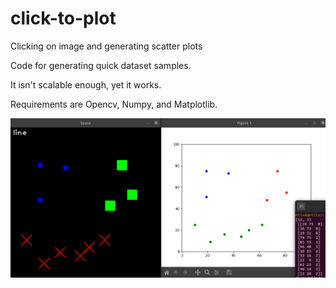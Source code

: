 # click-to-plot
Clicking on image and generating scatter plots


Code for generating quick dataset samples.

It isn't scalable enough, yet it works.

Requirements are Opencv, Numpy, and Matplotlib.

![Screenshot](Screenshot.png)
